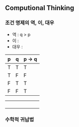 ## Computional Thinking

### 조건 명제의 역, 이, 대우

- 역 : q > p
- 이 : 
- 대우 : 

| p    | q    | p → q |
| ---- | ---- | ----- |
| T    | T    | T     |
| T    | F    | F     |
| F    | T    | T     |
| F    | F    | T     |

|      |      |      |      |      |      |      |
| ---- | ---- | ---- | ---- | ---- | ---- | ---- |
|      |      |      |      |      |      |      |
|      |      |      |      |      |      |      |
|      |      |      |      |      |      |      |
|      |      |      |      |      |      |      |



### 수학적 귀납법

